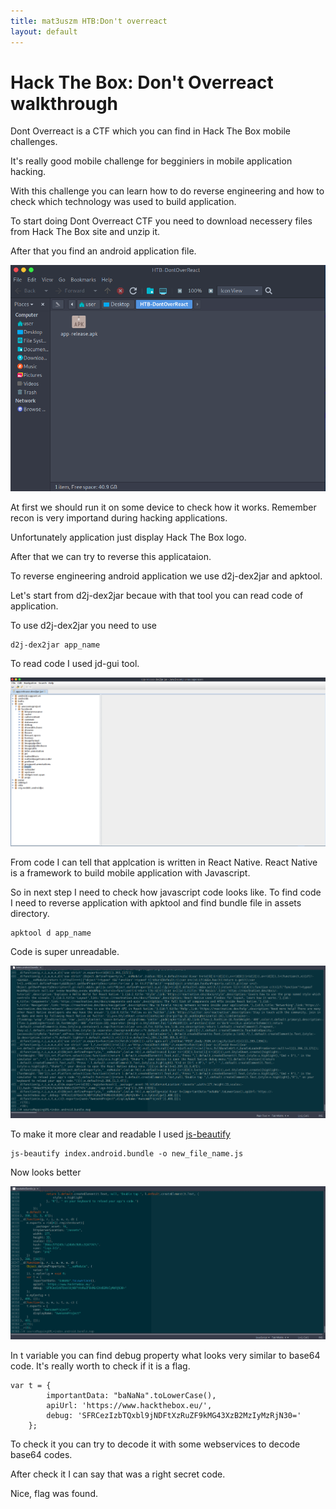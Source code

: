 ```yaml
---
title: mat3uszm HTB:Don't overreact
layout: default
---
```


# Hack The Box: Don't Overreact walkthrough

Dont Overreact is a CTF which you can find in Hack The Box mobile challenges. 

It's really good mobile challenge for begginiers in mobile application hacking. 

With this challenge you can learn how to do reverse engineering and how to check which technology was used to build application.

To start doing Dont Overreact CTF you need to download necessery files from Hack The Box site and unzip it.

After that you find an android application file.

![Apkfile](/posts/dontoverreact/photo1.png)

At first we should run it on some device to check how it works. Remember recon is very importand during hacking applications.

Unfortunately application just display Hack The Box logo.

After that we can try to reverse this applicataion. 

To reverse engineering android application we use d2j-dex2jar and apktool.

Let's start from d2j-dex2jar becaue with that tool you can read code of application. 

To use d2j-dex2jar you need to use 

```
d2j-dex2jar app_name
```

To read code I used jd-gui tool.

![jd-giu](/posts/dontoverreact/photo2.png)

From code I can tell that applcation is written in React Native. React Native is a framework to build mobile application with Javascript. 

So in next step I need to check how javascript code looks like. To find code I need to reverse application with apktool and find bundle file in assets directory.

```
apktool d app_name
```

Code is super unreadable.

![code](/posts/dontoverreact/photo3.png)

To make it more clear and readable I used [js-beautify](https://github.com/beautify-web/js-beautify)

```
js-beautify index.android.bundle -o new_file_name.js 
```

Now looks better

![beautify](/posts/dontoverreact/photo4.png)

In t variable you can find debug property what looks very similar to base64 code. It's really worth to check if it is a flag.

```
var t = {
        importantData: "baNaNa".toLowerCase(),
        apiUrl: 'https://www.hackthebox.eu/',
        debug: 'SFRCezIzbTQxbl9jNDFtXzRuZF9kMG43XzB2MzIyMzRjN30='
    };
```

To check it you can try to decode it with some webservices to decode base64 codes.

After check it I can say that was a right secret code.  

Nice, flag was found.